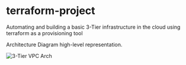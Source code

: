 # terraform-project
Automating and building a basic 3-Tier infrastructure in the cloud using terraform as a provisioning tool


Architecture Diagram high-level representation.


![3-Tier VPC Arch](https://user-images.githubusercontent.com/33905101/191700031-4d65371c-8988-486f-94ca-0e83c29952df.png)
